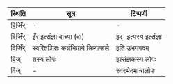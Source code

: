| स्थिति | सूत्र | टिप्पणी |
| ----- | ------- | ------ |
| वि॒जिँ॑र् | - | - |
| वि॒जिँ॑र् | इँर इत्संज्ञा वाच्या (वा) | इर्-इत्यस्य इत्संज्ञा |
| वि॒जिँ॑र् | स्वरितञितः कर्त्रभिप्राये क्रियाफले | इति उभयपदम् |
| वि॒ज् | तस्य लोपः | इत्संज्ञकस्य लोपः |
| विज् | - | स्वरभेदमात्रालोपः |
